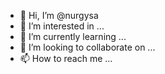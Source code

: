 - 👋 Hi, I’m @nurgysa
- 👀 I’m interested in ...
- 🌱 I’m currently learning ...
- 💞️ I’m looking to collaborate on ...
- 📫 How to reach me ...

<!---
nurgysa/nurgysa is a ✨ special ✨ repository because its `README.md` (this file) appears on your GitHub profile.
You can click the Preview link to take a look at your changes.
--->
